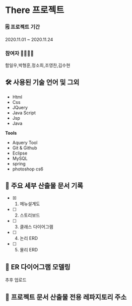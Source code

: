 # There 프로젝트

### 🗒 프로젝트 기간 
2020.11.01 ~ 2020.11.24  

### 참여자 🙍‍♀️🙍‍♂️
함일우,박형훈,정소희,조영찬,김수현

## 🛠 사용된 기술 언어 및 그외
- Html
- Css
- JQuery
- Java Script
- Jsp
- Java

**Tools**
- Aquery Tool
- Git & Github  
- Eclipse
- MySQL
- spring
- photoshop cs6

## 📌 주요 세부 산출물 문서 기록
- [x] 1) 메뉴설계도
- [ ] 2) 스토리보드
- [ ] 3) 클래스 다이어그램
- [ ] 4) 논리 ERD
- [ ] 5) 물리 ERD  

## 🔗 ER 다이어그램 모델링
추후 업로드 

## 🔗 프로젝트 문서 산출물 전용 레파지토리 주소



